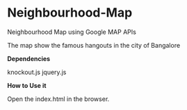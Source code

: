 # Neighbourhood-Map
Neighbourhood Map using Google MAP APIs

The map show the famous hangouts in the city of Bangalore

**Dependencies**

knockout.js
jquery.js

**How to Use it**

Open the index.html in the browser.
